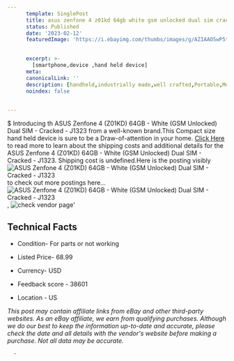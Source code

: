 ```yaml
---
      template: SinglePost
      title: asus zenfone 4 z01kd 64gb white gsm unlocked dual sim cracked j1323
      status: Published
      date: '2023-02-12'
      featuredImage: 'https://i.ebayimg.com/thumbs/images/g/AZIAAOSwP5tiaBsM/s-l225.jpg'
       

      excerpt: >-
        [smartphone,device ,hand held device]
      meta:
      canonicalLink: ''
      description: [handheld,industrially made,well crafted,Portable,Mobile,Compact,Convenient,Lightweight,Maneuverable,Man-portable,Miniature,Carriable,Hand-held,Light,Holdable,Transportable,Mobile device,Pocket-sized,On-the-go,Wireless,Cordless,Compact size,Convenient size, smartphone,device ,hand held device]
      noindex: false
      

---
```

$
      Introducing th ASUS Zenfone 4 (Z01KD) 64GB - White (GSM Unlocked) Dual SIM - Cracked - J1323 from a well-known brand.This Compact size hand held device is sure to be a Draw-of-attention in your home. [Click Here](https://www.ebay.com/itm/134098400730?hash=item1f38e335da%3Ag%3AAZIAAOSwP5tiaBsM&mkevt=1&mkcid=1&mkrid=711-53200-19255-0&campid=%253CePNCampaignId%253E&customid=%253CreferenceId%253E&toolid=10049) to read more to learn about the shipping costs and additional details for the ASUS Zenfone 4 (Z01KD) 64GB - White (GSM Unlocked) Dual SIM - Cracked - J1323. Shipping cost is undefined.Here is the posting visibly ![ASUS Zenfone 4 (Z01KD) 64GB - White (GSM Unlocked) Dual SIM - Cracked - J1323](https://i.ebayimg.com/thumbs/images/g/AZIAAOSwP5tiaBsM/s-l225.jpg) to check out more postings here... ![ASUS Zenfone 4 (Z01KD) 64GB - White (GSM Unlocked) Dual SIM - Cracked - J1323](https://i.ebayimg.com/images/g/AZIAAOSwP5tiaBsM/s-l1600.jpg), ![check vendor page](https://origin-galleryplus.ebayimg.com/ws/web/134098400730_2_0_1/225x225.jpg,https://origin-galleryplus.ebayimg.com/ws/web/134098400730_3_0_1/225x225.jpg,https://origin-galleryplus.ebayimg.com/ws/web/134098400730_4_0_1/225x225.jpg,https://origin-galleryplus.ebayimg.com/ws/web/134098400730_5_0_1/225x225.jpg,https://origin-galleryplus.ebayimg.com/ws/web/134098400730_6_0_1/225x225.jpg,https://origin-galleryplus.ebayimg.com/ws/web/134098400730_7_0_1/225x225.jpg,https://origin-galleryplus.ebayimg.com/ws/web/134098400730_8_0_1/225x225.jpg)'

      

 ## Technical Facts 



     
      

 - Condition- For parts or not working 


      

 - Listed Price- 68.99 


      

 - Currency- USD 


      

 - Feedback score - 38601 


      

 - Location - US 


      
      

 *_This post may contain affiliate links from eBay and other third-party websites. As an eBay affiliate, we earn from qualifying purchases. Although we do our best to keep the information up-to-date and accurate, please check the date and all details with the vendor's website before making a purchase. Not all data may be accurate._*




      -
